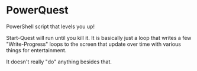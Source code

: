 # PowerQuest
PowerShell script that levels you up!

Start-Quest will run until you kill it. It is basically just a
loop that writes a few "Write-Progress" loops to the screen 
that update over time with various things for entertainment.

It doesn't really "do" anything besides that.

